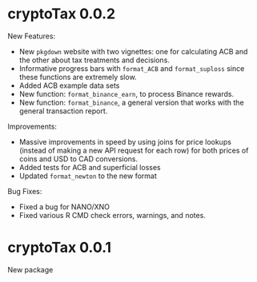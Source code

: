 # cryptoTax 0.0.2

New Features:

- New `pkgdown` website with two vignettes: one for calculating ACB and the other about tax treatments and decisions.
- Informative progress bars with `format_ACB` and `format_suploss` since these functions are extremely slow.
- Added ACB example data sets
- New function: `format_binance_earn`, to process Binance rewards.
- New function: `format_binance`, a general version that works with the general transaction report.

Improvements:

- Massive improvements in speed by using joins for price lookups (instead of making a new API request for each row) for both prices of coins and USD to CAD conversions.
- Added tests for ACB and superficial losses
- Updated `format_newton` to the new format

Bug Fixes:

- Fixed a bug for NANO/XNO
- Fixed various R CMD check errors, warnings, and notes.

# cryptoTax 0.0.1

New package
